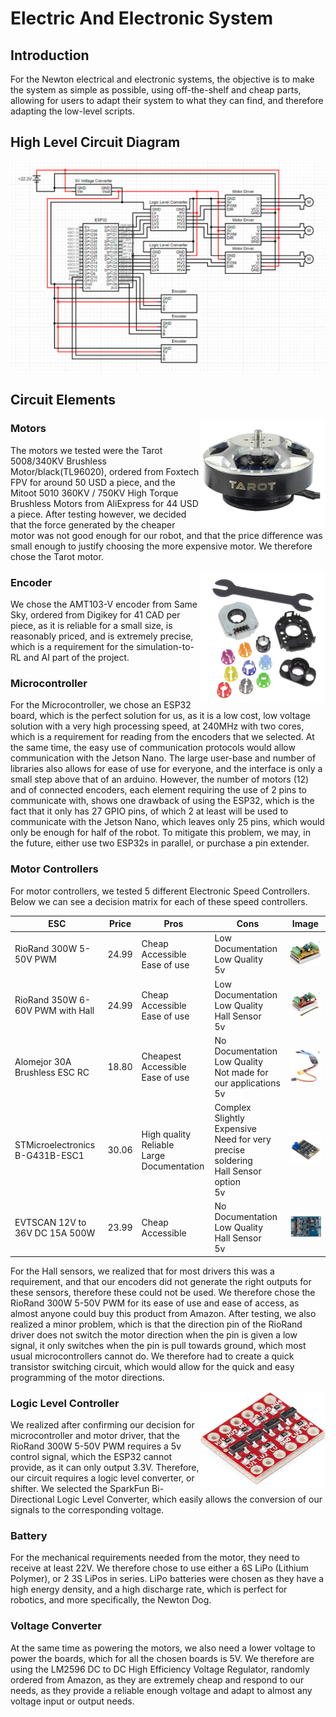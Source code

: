 # Electric And Electronic System

## Introduction
For the Newton electrical and electronic systems, the objective is to make the system as simple as possible, using off-the-shelf and cheap parts, allowing for users to adapt their system to what they can find, and therefore adapting the low-level scripts.


## High Level Circuit Diagram

<img src="/assets/img/blog5/circuit.png" alt="Circuit Diagram" width="700"/>

## Circuit Elements

<img align="right" src="/assets/img/blog5/motor.png" alt="Motor" width="200"/>

### Motors
The motors we tested were the Tarot 5008/340KV Brushless Motor/black(TL96020), ordered from Foxtech FPV for around 50 USD a piece, and the Mitoot 5010 360KV / 750KV High Torque Brushless Motors from AliExpress for 44 USD a piece. 
After testing however, we decided that the force generated by the cheaper motor was not good enough for our robot, and that the price difference was small enough to justify choosing the more expensive motor. We therefore chose the Tarot motor.

 
<img  align="right" src="/assets/img/blog5/encoder.png" alt="Encoder" width="200"/>

### Encoder
We chose the AMT103-V encoder from Same Sky, ordered from Digikey for 41 CAD per piece, as it is reliable for a small size, is reasonably priced, and is extremely precise, which is a requirement for the simulation-to-RL and AI part of the project. 


### Microcontroller
For the Microcontroller, we chose an ESP32 board, which is the perfect solution for us, as it is a low cost, low voltage solution with a very high processing speed, at 240MHz with two cores, which is a requirement for reading from the encoders that we selected. At the same time, the easy use of communication protocols would allow communication with the Jetson Nano. The large user-base and number of libraries also allows for ease of use for everyone, and the interface is only a small step above that of an arduino.
However, the number of motors (12) and of connected encoders, each element requiring the use of 2 pins to communicate with, shows one drawback of using the ESP32, which is the fact that it only has 27 GPIO pins, of which 2 at least will be used to communicate with the Jetson Nano, which leaves only 25 pins, which would only be enough for half of the robot. To mitigate this problem, we may, in the future, either use two ESP32s in parallel, or purchase a pin extender.

### Motor Controllers
For motor controllers, we tested 5 different Electronic Speed Controllers. Below we can see a decision matrix for each of these speed controllers.

 ESC                              | Price | Pros                                       | Cons                                                                             | Image |
|----------------------------------|-------|--------------------------------------------|----------------------------------------------------------------------------------|-------|
| RioRand 300W 5-50V PWM           | 24.99 | Cheap <br/> Accessible <br/> Ease of use               | Low Documentation <br/> Low Quality <br/> 5v                                                 | <img src="/assets/img/blog5/riorand_no_hall.png" alt="Riorand Driver" width="200"/> |
| RioRand 350W 6-60V PWM with Hall | 24.99 | Cheap <br/> Accessible <br/> Ease of use               | Low Documentation <br/> Low Quality <br/> Hall Sensor <br/> 5v                                     | <img src="/assets/img/blog5/riorand_hall.png" alt="Riorand Driver with Hall sensor" width="200"/> |
| Alomejor 30A Brushless ESC RC    | 18.80 | Cheapest <br/> Accessible <br/> Ease of use            | No Documentation <br/> Low Quality <br/> Not made for our applications <br/> 5v                    | <img src="/assets/img/blog5/esc.png" alt="Alomehor ESC" width="200"/> |
| STMicroelectronics B-G431B-ESC1  | 30.06 | High quality <br/> Reliable <br/> Large Documentation | Complex <br/> Slightly <br/> Expensive <br/> Need for very precise soldering <br/> Hall Sensor option <br/> 5v | <img src="/assets/img/blog5/high_cost_controller.png" alt="STMicroelectronics B-G431B-ESC1" width="200"/> |
| EVTSCAN 12V to 36V DC 15A 500W   | 23.99 | Cheap <br/> Accessible                           | No Documentation <br/> Low Quality <br/> Hall Sensor <br/> 5v                                      | <img src="/assets/img/blog5/amazon_controller.png" alt="EVTSCAN Motor Driver" width="200"/> |

For the Hall sensors, we realized that for most drivers this was a requirement, and that our encoders did not generate the right outputs for these sensors, therefore these could not be used.
We therefore chose the RioRand 300W 5-50V PWM for its ease of use and ease of access, as almost anyone could buy this product from Amazon.
After testing, we also realized a minor problem, which is that the direction pin of the RioRand driver does not switch the motor direction when the pin is given a low signal, it only switches when the pin is pull towards ground, which most usual microcontrollers cannot do. We therefore had to create a quick transistor switching circuit, which would allow for the quick and easy programming of the motor directions.

<img  align="right" src="/assets/img/blog5/logic_level_shifter.png" alt="Logic Level Shifter" width="200"/>

### Logic Level Controller
We realized after confirming our decision for microcontroller and motor driver, that the RioRand 300W 5-50V PWM requires a 5v control signal, which the ESP32 cannot provide, as it can only output 3.3V. Therefore, our circuit requires a logic level converter, or shifter. We selected the SparkFun Bi-Directional Logic Level Converter, which easily allows the conversion of our signals to the corresponding voltage.

### Battery
For the mechanical requirements needed from the motor, they need to receive at least 22V. We therefore chose to use either a 6S LiPo (Lithium Polymer), or 2 3S LiPos in series. LiPo batteries were chosen as they have a high energy density, and a high discharge rate, which is perfect for robotics, and more specifically, the Newton Dog.

### Voltage Converter
At the same time as powering the motors, we also need a lower voltage to power the boards, which for all the chosen boards is 5V. We therefore are using the LM2596 DC to DC High Efficiency Voltage Regulator, randomly ordered from Amazon, as they are extremely cheap and respond to our needs, as they provide a reliable enough voltage and adapt to almost any voltage input or output needs.
